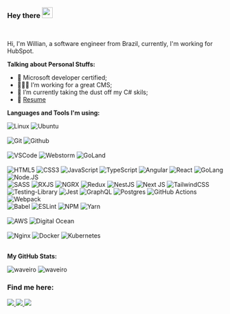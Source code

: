 ### Hey there <img src="https://media.giphy.com/media/hvRJCLFzcasrR4ia7z/giphy.gif" width="25px">

<br />

Hi, I'm Willian, a software engineer from Brazil, currently, I'm working for HubSpot.

**Talking about Personal Stuffs:**

- 📜 Microsoft developer certified;
- 👨🏽‍💻 I’m working for a great CMS;
- 🌱 I’m currently taking the dust off my C# skils;
- 📝 [Resume](http://willian.is-a.dev)

**Languages and Tools I'm using:**

<div float="left">
    <img alt="Linux" src="https://img.shields.io/badge/Linux-black?style=for-the-badge&logo=linux" />
    <img alt="Ubuntu" src="https://img.shields.io/badge/Ubuntu-E95420?style=for-the-badge&logo=ubuntu&logoColor=white" />
    <br /><br />
    <img alt="Git" src="https://img.shields.io/badge/-Git-black?style=for-the-badge&logo=git" />
    <img alt="Github" src="https://img.shields.io/badge/-GitHub-181717?style=for-the-badge&logo=github" />
    <br /><br />
    <img alt="VSCode" src="https://img.shields.io/badge/-VS%20Code-007ACC?style=for-the-badge&logo=visual-studio-code" />
    <img alt="Webstorm" src="https://img.shields.io/badge/-WebStorm-02c6d1?style=for-the-badge&logo=webstorm" />    
    <img alt="GoLand" src="https://img.shields.io/static/v1?style=for-the-badge&message=GoLand&color=000000&logo=GoLand&logoColor=FFFFFF&label=" />    
    <br /><br />
    <img alt="HTML5" src="https://img.shields.io/badge/-HTML-E34F26?style=for-the-badge&logo=html5&logoColor=white" />
    <img alt="CSS3" src="https://img.shields.io/badge/-CSS-1572B6?style=for-the-badge&logo=css3" />
    	<img alt="JavaScript" src="https://img.shields.io/badge/javascript%20-%23323330.svg?&style=for-the-badge&logo=javascript&logoColor=%23F7DF1E"/>
    <img alt="TypeScript" src="https://img.shields.io/badge/typescript%20-%23007ACC.svg?&style=for-the-badge&logo=typescript&logoColor=white"/>
    <img alt="Angular" src="https://img.shields.io/badge/-Angular-bd002e?style=for-the-badge&logo=angular" />
    <img alt="React" src="https://img.shields.io/badge/-React-0081CB?style=for-the-badge&logo=react" />
    <img alt="GoLang" src="https://img.shields.io/badge/go-%2300ADD8.svg?style=for-the-badge&logo=go&logoColor=white"/>    
    <img alt="Node.JS" src="https://img.shields.io/badge/node.js%20-%2343853D.svg?&style=for-the-badge&logo=node.js&logoColor=white" />
    <br />
    <img alt="SASS" src="https://img.shields.io/badge/SASS%20-hotpink.svg?&style=for-the-badge&logo=SASS&logoColor=white"/>
    <img alt="RXJS" src="https://img.shields.io/badge/-rxjs-B7178C?style=for-the-badge&logo=reactivex" />
    <img alt="NGRX" src="https://img.shields.io/badge/-ngrx-bd002e?style=for-the-badge&logo=redux" />
    <img alt="Redux" src="https://img.shields.io/badge/-Redux-0081CB?style=for-the-badge&logo=redux" />
    <img alt="NestJS" src="https://img.shields.io/badge/nestjs%20-%23E0234E.svg?&style=for-the-badge&logo=nestjs&logoColor=white" />
    <img alt="Next JS" src="https://img.shields.io/badge/next%20js%20-%23000000.svg?&style=for-the-badge&logo=next.js&logoColor=white"/>
    <img alt="TailwindCSS" src="https://img.shields.io/badge/tailwindcss%20-%2338B2AC.svg?&style=for-the-badge&logo=tailwind-css&logoColor=white"/>
    <br />
    <img alt="Testing-Library" src="https://img.shields.io/badge/-Testing%20Library-%23E33332?&style=for-the-badge&logo=testing-library&logoColor=white"/>
    <img alt="Jest" src="https://img.shields.io/badge/-jest-%23C21325?&style=for-the-badge&logo=jest&logoColor=white"/>
    <img alt="GraphQL" src="https://img.shields.io/badge/-GraphQL-E10098?style=for-the-badge&logo=graphql&logoColor=white"/>
    <img alt="Postgres" src ="https://img.shields.io/badge/postgres-%23316192.svg?&style=for-the-badge&logo=postgresql&logoColor=white"/>
    <img alt="GitHub Actions" src="https://img.shields.io/badge/github%20actions%20-%232671E5.svg?&style=for-the-badge&logo=github%20actions&logoColor=white"/>
    <img alt="Webpack" src="https://img.shields.io/badge/webpack%20-%238DD6F9.svg?&style=for-the-badge&logo=webpack&logoColor=black" />
    <br />
    <img alt="Babel" src="https://img.shields.io/badge/Babel-F9DC3e?style=for-the-badge&logo=babel&logoColor=black" />
    <img alt="ESLint" src="https://img.shields.io/badge/ESLint-4B3263?style=for-the-badge&logo=eslint&logoColor=white" />
    <img alt="NPM" src="https://img.shields.io/badge/NPM-%23000000.svg?style=for-the-badge&logo=npm&logoColor=white" />
    <img alt="Yarn" src="https://img.shields.io/badge/yarn-%232C8EBB.svg?style=for-the-badge&logo=yarn&logoColor=white" />
    <br />
    <br />
    <img alt="AWS" src="https://img.shields.io/badge/AWS-%23FF9900.svg?style=for-the-badge&logo=amazon-aws&logoColor=white" />
    <img alt="Digital Ocean" src="https://img.shields.io/badge/DigitalOcean-%230167ff.svg?style=for-the-badge&logo=digitalOcean&logoColor=white" />
    <br />
    <br />
    <img alt="Nginx" src="https://img.shields.io/badge/nginx%20-%23009639.svg?&style=for-the-badge&logo=nginx&logoColor=white"/>
    <img alt="Docker" src="https://img.shields.io/badge/docker%20-%230db7ed.svg?&style=for-the-badge&logo=docker&logoColor=white"/>
    <img alt="Kubernetes" src="https://img.shields.io/badge/kubernetes%20-%23326ce5.svg?&style=for-the-badge&logo=kubernetes&logoColor=white"/>
<div>
<br />

**My GitHub Stats:**

<div float="left">
    <img src="https://github-readme-stats.vercel.app/api?username=waveiro&show_icons=true&theme=gotham" alt="waveiro" />
    <img src="https://github-readme-stats.vercel.app/api/top-langs/?username=waveiro&theme=gotham&layout=compact" alt="waveiro" />
<div>

### Find me here:

  <a href="https://www.linkedin.com/in/willianarsenio/" alt="Linkedin">
    <img src="https://img.shields.io/badge/LinkedIn-0077B5?style=for-the-badge&logo=linkedin&logoColor=white" />
  </a>

  <a href="https://www.instagram.com/waveiro_/" alt="Instagram">
    <img src="https://img.shields.io/badge/Instagram-E4405F?style=for-the-badge&logo=instagram&logoColor=white"/>
  </a>

  <a href="https://www.twitter.com/waveiro/" alt="Twitter">
    <img src="https://img.shields.io/badge/Twitter-0077B5?style=for-the-badge&logo=twitter&logoColor=white"/>
  </a>
</div>
</div>
</div>
</div>
